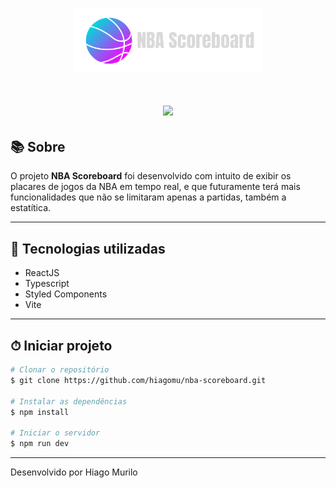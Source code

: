 <p align="center">
  <img width= '300' src="./public/logo-readme.png">
</p>
<h1 align="center">
    <img width= 1000' src="./public/home-screen.png">
</h1>

## 📚 Sobre 

O projeto **NBA Scoreboard** foi desenvolvido com intuito de exibir os placares de jogos da NBA em tempo real, e que futuramente terá mais funcionalidades que não se limitaram apenas a partidas, também a estatítica.

---


## 🚀 Tecnologias utilizadas

- ReactJS
- Typescript
- Styled Components
- Vite

---

## ⏱ Iniciar projeto 

```bash
# Clonar o repositório
$ git clone https://github.com/hiagomu/nba-scoreboard.git

# Instalar as dependências
$ npm install

# Iniciar o servidor
$ npm run dev

```
---
Desenvolvido por Hiago Murilo
